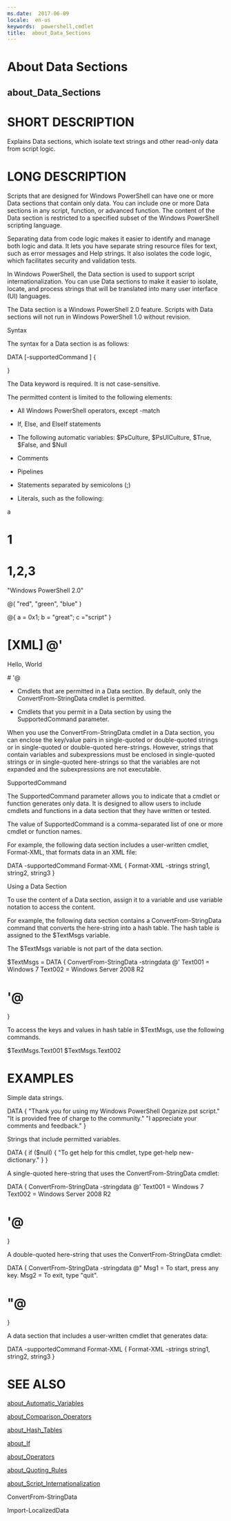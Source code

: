 ```yaml
---
ms.date:  2017-06-09
locale:  en-us
keywords:  powershell,cmdlet
title:  about_Data_Sections
---
```


# About Data Sections
## about_Data_Sections


# SHORT DESCRIPTION

Explains Data sections, which isolate text strings and other read-only
data from script logic.

# LONG DESCRIPTION

Scripts that are designed for Windows PowerShell can have one or more
Data sections that contain only data. You can include one or more Data
sections in any script, function, or advanced function. The content of
the Data section is restricted to a specified subset of the Windows
PowerShell scripting language.

Separating data from code logic makes it easier to identify and manage
both logic and data. It lets you have separate string resource files for
text, such as error messages and Help strings. It also isolates the code
logic, which facilitates security and validation tests.

In Windows PowerShell, the Data section is used to support script
internationalization. You can use Data sections to make it easier to
isolate, locate, and process strings that will be translated into many
user interface (UI) languages.

The Data section is a Windows PowerShell 2.0 feature. Scripts with Data
sections will not run in Windows PowerShell 1.0 without revision.

Syntax

The syntax for a Data section is as follows:

DATA [-supportedCommand <cmdlet-name>] {

<Permitted content>
}

The Data keyword is required. It is not case-sensitive.

The permitted content is limited to the following elements:

- All Windows PowerShell operators, except -match

- If, Else, and ElseIf statements

- The following automatic variables: $PsCulture,  $PsUICulture,  $True,
$False, and $Null

- Comments

- Pipelines

- Statements separated by semicolons (;)

- Literals, such as the following:

a

# 1


# 1,2,3


"Windows PowerShell 2.0"

@( "red", "green", "blue" )

@{ a = 0x1; b = "great"; c ="script" }

# [XML] @'

<p> Hello, World </p>
# '@


- Cmdlets that are permitted in a Data section. By default, only the
ConvertFrom-StringData cmdlet is permitted.

- Cmdlets that you permit in a Data section by using the
SupportedCommand parameter.

When you use the ConvertFrom-StringData cmdlet in a Data section, you can
enclose the key/value pairs in single-quoted or double-quoted strings or in
single-quoted or double-quoted here-strings. However, strings that contain
variables and subexpressions must be enclosed in single-quoted strings or
in single-quoted here-strings so that the variables are not expanded and the
subexpressions are not executable.

SupportedCommand

The SupportedCommand parameter allows you to indicate that a cmdlet or
function generates only data. It is designed to allow users to include
cmdlets and functions in a data section that they have written or tested.

The value of SupportedCommand is a comma-separated list of one or more
cmdlet or function names.

For example, the following data section includes a user-written cmdlet,
Format-XML, that formats data in an XML file:

DATA -supportedCommand Format-XML
{
Format-XML -strings string1, string2, string3
}

Using a Data Section

To use the content of a Data section, assign it to a variable and use
variable notation to access the content.

For example, the following data section contains a ConvertFrom-StringData
command that converts the here-string into a hash table. The hash table
is assigned to the $TextMsgs variable.

The $TextMsgs variable is not part of the data section.

$TextMsgs = DATA {
ConvertFrom-StringData -stringdata @'
Text001 = Windows 7
Text002 = Windows Server 2008 R2
# '@

}

To access the keys and values in hash table in $TextMsgs, use the
following commands.

$TextMsgs.Text001
$TextMsgs.Text002

# EXAMPLES


Simple data strings.

DATA {
"Thank you for using my Windows PowerShell Organize.pst script."
"It is provided free of charge to the community."
"I appreciate your comments and feedback."
}

Strings that include permitted variables.

DATA {
if ($null) {
"To get help for this cmdlet, type get-help new-dictionary."
}
}

A single-quoted here-string that uses the ConvertFrom-StringData cmdlet:

DATA {
ConvertFrom-StringData -stringdata @'
Text001 = Windows 7
Text002 = Windows Server 2008 R2
# '@

}

A double-quoted here-string that uses the ConvertFrom-StringData cmdlet:

DATA  {
ConvertFrom-StringData -stringdata @"
Msg1 = To start, press any key.
Msg2 = To exit, type "quit".
# "@

}

A data section that includes a user-written cmdlet that generates data:

DATA -supportedCommand Format-XML {
Format-XML -strings string1, string2, string3
}

# SEE ALSO

[about_Automatic_Variables](about_Automatic_Variables.md)

[about_Comparison_Operators](about_Comparison_Operators.md)

[about_Hash_Tables](about_Hash_Tables.md)

[about_If](about_If.md)

[about_Operators](about_Operators.md)

[about_Quoting_Rules](about_Quoting_Rules.md)

[about_Script_Internationalization](about_Script_Internationalization.md)

ConvertFrom-StringData

Import-LocalizedData

